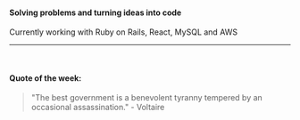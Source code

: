 #### Solving problems and turning ideas into code

Currently working with Ruby on Rails, React, MySQL and AWS

---

<br>

#### Quote of the week:
<!-- quote_marker -->
> "The best government is a benevolent tyranny tempered by an occasional assassination." - Voltaire
